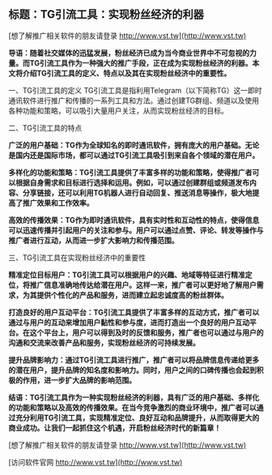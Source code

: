 ## **标题：TG引流工具：实现粉丝经济的利器**

[想了解推广相关软件的朋友请登录 http://www.vst.tw](http://www.vst.tw)

**导语：随着社交媒体的迅猛发展，粉丝经济已成为当今商业世界中不可忽视的力量。而TG引流工具作为一种强大的推广手段，正在成为实现粉丝经济的利器。本文将介绍TG引流工具的定义、特点以及其在实现粉丝经济中的重要性。**

一、TG引流工具的定义
TG引流工具是指利用Telegram（以下简称TG）这一即时通讯软件进行推广和传播的一系列工具和方法。通过创建TG群组、频道以及使用各种功能和策略，可以吸引大量用户关注，从而实现粉丝经济的目标。

二、TG引流工具的特点

**广泛的用户基础：TG作为全球知名的即时通讯软件，拥有庞大的用户基础。无论是国内还是国际市场，都可以通过TG引流工具吸引到来自各个领域的潜在用户。**

**多样化的功能和策略：TG引流工具提供了丰富多样的功能和策略，使得推广者可以根据自身需求和目标进行选择和运用。例如，可以通过创建群组或频道发布内容、分享链接，还可以利用TG机器人进行自动回复、推送消息等操作，极大地提高了推广效果和工作效率。**

**高效的传播效果：TG作为即时通讯软件，具有实时性和互动性的特点，使得信息可以迅速传播并引起用户的关注和参与。用户可以通过点赞、评论、转发等操作与推广者进行互动，从而进一步扩大影响力和传播范围。**

三、TG引流工具在实现粉丝经济中的重要性

**精准定位目标用户：TG引流工具可以根据用户的兴趣、地域等特征进行精准定位，将推广信息准确地传达给潜在用户。这样一来，推广者可以更好地了解用户需求，为其提供个性化的产品和服务，进而建立起忠诚度高的粉丝群体。**

**打造良好的用户互动平台：TG引流工具提供了丰富多样的互动方式，推广者可以通过与用户的互动来增加用户黏性和参与度，进而打造出一个良好的用户互动平台。在这个平台上，用户可以得到及时的反馈和服务，推广者也可以通过与用户的沟通和交流来改善产品和服务，实现粉丝经济的可持续发展。**

**提升品牌影响力：通过TG引流工具进行推广，推广者可以将品牌信息传递给更多的潜在用户，提升品牌的知名度和影响力。同时，用户之间的口碑传播也会起到积极的作用，进一步扩大品牌的影响范围。**

**结语：TG引流工具作为一种实现粉丝经济的利器，具有广泛的用户基础、多样化的功能和策略以及高效的传播效果。在当今竞争激烈的商业环境中，推广者可以通过充分利用TG引流工具，实现精准定位、良好互动和品牌提升，从而取得更大的商业成功。让我们一起抓住这个机遇，开启粉丝经济时代的新篇章！**

[想了解推广相关软件的朋友请登录 http://www.vst.tw](http://www.vst.tw)


[访问软件官网 http://www.vst.tw](http://www.vst.tw)
